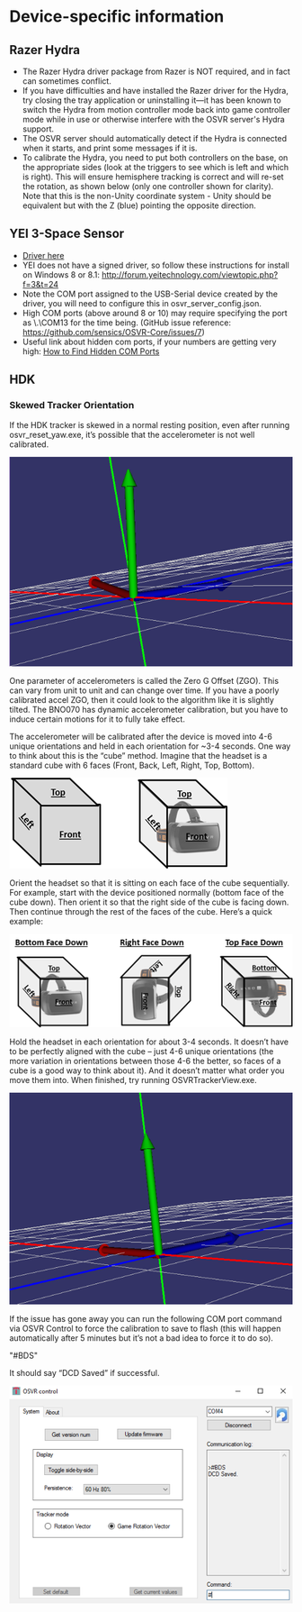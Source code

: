 # Device-specific information

## Razer Hydra

- The Razer Hydra driver package from Razer is NOT required, and in fact can sometimes conflict.
- If you have difficulties and have installed the Razer driver for the Hydra, try closing the tray application or uninstalling it—it has been known to switch the Hydra from motion controller mode back into game controller mode while in use or otherwise interfere with the OSVR server's Hydra support.
- The OSVR server should automatically detect if the Hydra is connected when it starts, and print some messages if it is.
- To calibrate the Hydra, you need to put both controllers on the base, on the appropriate sides (look at the triggers to see which is left and which is right). This will ensure hemisphere tracking is correct and will re-set the rotation, as shown below (only one controller shown for clarity). Note that this is the non-Unity coordinate system - Unity should be equivalent but with the Z (blue) pointing the opposite direction.

## YEI 3-Space Sensor

- [Driver here](http://opengoggles.org/preview/3-Space_Driver_Install.zip)
- YEI does not have a signed driver, so follow these instructions for install on Windows 8 or 8.1: http://forum.yeitechnology.com/viewtopic.php?f=3&t=24
- Note the COM port assigned to the USB-Serial device created by the driver, you will need to configure this in osvr_server_config.json.
- High COM ports (above around 8 or 10) may require specifying the port as \\.\COM13 for the time being. (GitHub issue reference: https://github.com/sensics/OSVR-Core/issues/7)
- Useful link about hidden com ports, if your numbers are getting very high: [How to Find Hidden COM Ports](https://learn.adafruit.com/how-to-find-hidden-com-ports/overview)

## HDK
### Skewed Tracker Orientation
If the HDK tracker is skewed in a normal resting position, even after running osvr_reset_yaw.exe, it’s possible that the accelerometer is not well calibrated.

![Skewed Tracker](./images/skewed_tracker.png)

One parameter of accelerometers is called the Zero G Offset (ZGO).  This can vary from unit to unit and can change over time.  If you have a poorly calibrated accel ZGO, then it could look to the algorithm like it is slightly tilted.  The BNO070 has dynamic accelerometer calibration, but you have to induce certain motions for it to fully take effect. 

The accelerometer will be calibrated after the device is moved into 4-6 unique orientations and held in each orientation for ~3-4 seconds.  One way to think about this is the “cube” method.  Imagine that the headset is a standard cube with 6 faces (Front, Back, Left, Right, Top, Bottom).

![HDK Cubes](./images/hdk_cubes_1.png)

Orient the headset so that it is sitting on each face of the cube sequentially.  For example, start with the device positioned normally (bottom face of the cube down).  Then orient it so that the right side of the cube is facing down.  Then continue through the rest of the faces of the cube.  Here’s a quick example:

![HDK Cubes](./images/hdk_cubes_2.png)

Hold the headset in each orientation for about 3-4 seconds. It doesn’t have to be perfectly aligned with the cube – just 4-6 unique orientations (the more variation in orientations between those 4-6 the better, so faces of a cube is a good way to think about it).  And it doesn’t matter what order you move them into. 
When finished, try running OSVRTrackerView.exe.

![Fixed Tracker](./images/fixed_tracker.png)
 
If the issue has gone away you can run the following COM port command via OSVR Control to force the calibration to save to flash (this will happen automatically after 5 minutes but it’s not a bad idea to force it to do so).
 
"#BDS"
 
It should say “DCD Saved” if successful.

![BDS Command](./images/bds_command.png)

